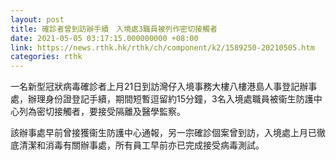 ```yaml
---
layout: post
title: 確診者曾到訪辦手續　入境處3職員被列作密切接觸者
date: 2021-05-05 03:17:15.000000000 +08:00
link: https://news.rthk.hk/rthk/ch/component/k2/1589250-20210505.htm
categories: rthk
---
```


一名新型冠狀病毒確診者上月21日到訪灣仔入境事務大樓八樓港島人事登記辦事處，辦理身份證登記手續，期間短暫逗留約15分鐘，3名入境處職員被衞生防護中心列為密切接觸者，要接受隔離及醫學監察。

該辦事處早前曾接獲衞生防護中心通報，另一宗確診個案曾到訪，入境處上月已徹底清潔和消毒有關辦事處，所有員工早前亦已完成接受病毒測試。
